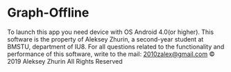 # Graph-Offline
To launch this app you need device with OS Android 4.0(or higher).
This software is the property of Aleksey Zhurin, a second-year student at BMSTU, department of IU8.
For all questions related to the functionality and performance of this software, write to the mail: 2010zalex@gmail.com
© 2019 Aleksey Zhurin All Rights Reserved
